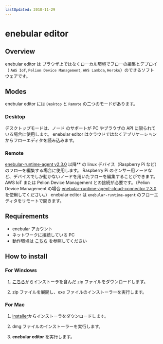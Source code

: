 ```yaml
---
lastUpdated: 2018-11-29
---
```


# enebular editor

## Overview

enebular editor は ブラウザ上ではなくローカル環境でフローの編集とデプロイ（ `AWS IoT`, `Pelion Device Management`, `AWS Lambda`, `Heroku`）のできるソフトウェアです。

## Modes

enebular editor には `Desktop` と `Remote` の二つのモードがあります。

### Desktop

デスクトップモードは、ノード のサポートが PC やブラウザの API に限られている場合に使用します。
enebular editor はクラウドではなくアプリケーションからフローエディタを読み込みます。

### Remote

[enebular-runtime-agent v2.3.0](https://github.com/enebular/enebular-runtime-agent/releases) 以降\*\* の linux デバイス（Raspberry Pi など）のフローを編集する場合に使用します。
Raspberry Pi のセンサー用ノードなど、デバイスでしか動かないノードを用いたフローを編集することができます。
AWS IoT または Pelion Device Management との接続が必要です。（Pelion Device Management の場合 [enebular-runtime-agent-cloud-connector 2.3.0](https://github.com/enebular/enebular-runtime-agent-mbed-cloud-connector/releases) を使用してください。）
enebular editor は `enebular-runtime-agent` のフローエディタをリモートで開きます。

## Requirements

- enebular アカウント
- ネットワークに接続している PC
- 動作環境は [こちら](./../Other/Support.md) を参照してください

## How to install

### For Windows

1. [こちら](https://s3-ap-northeast-1.amazonaws.com/enebular-editor/win/enebular+editor+Setup+0.9.0.exe)からインストーラを含んだ zip ファイルをダウンロードします。

1. zip ファイルを展開し、exe ファイルのインストーラーを実行します。

### For Mac

1. [installer](https://s3-ap-northeast-1.amazonaws.com/enebular-editor/mac/enebular+editor-0.9.0.dmg)からインストーラをダウンロードします。

1. dmg ファイルのインストーラーを実行します。

1. **enebular editor** を実行します。
